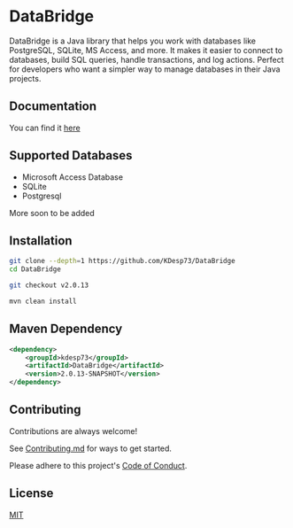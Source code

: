# DataBridge

DataBridge is a Java library that helps you work with databases like
PostgreSQL, SQLite, MS Access, and more. It makes it easier to connect
to databases, build SQL queries, handle transactions,
and log actions. Perfect for developers who want
a simpler way to manage databases in their Java projects.

## Documentation

You can find it [here](https://kdesp73.github.io/DataBridge-Documentation)

## Supported Databases

- Microsoft Access Database
- SQLite
- Postgresql

More soon to be added

## Installation

```bash
git clone --depth=1 https://github.com/KDesp73/DataBridge
cd DataBridge

git checkout v2.0.13

mvn clean install
```

## Maven Dependency

```xml
<dependency>
	<groupId>kdesp73</groupId>
	<artifactId>DataBridge</artifactId>
	<version>2.0.13-SNAPSHOT</version>
</dependency>
```

## Contributing

Contributions are always welcome!

See [Contributing.md](https://github.com/KDesp73/DataBridge/blob/main/Contributing.md) for ways to get started.

Please adhere to this project's [Code of Conduct](https://github.com/KDesp73/DataBridge/blob/main/CODE_OF_CONDUCT.md).


## License

[MIT](https://choosealicense.com/licenses/mit/)

